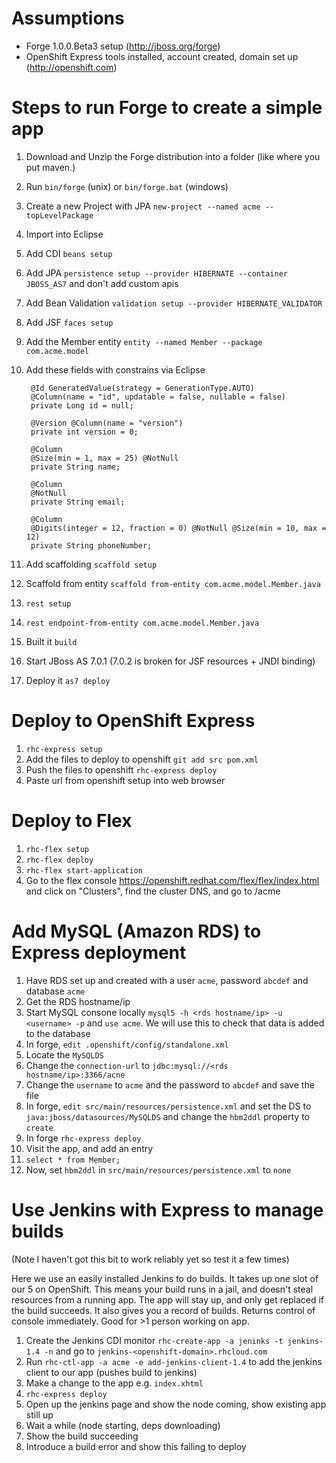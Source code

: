 Assumptions
===========

* Forge 1.0.0.Beta3 setup (<http://jboss.org/forge>)
* OpenShift Express tools installed, account created, domain set up (<http://openshift.com>)

Steps to run Forge to create a simple app
================================================

1. Download and Unzip the Forge distribution into a folder (like where you put maven.)
2. Run `bin/forge` (unix) or `bin/forge.bat` (windows)
3. Create a new Project with JPA `new-project --named acme --topLevelPackage`
4. Import into Eclipse
4. Add CDI `beans setup`
5. Add JPA `persistence setup --provider HIBERNATE --container JBOSS_AS7` and don't add custom apis
5. Add Bean Validation `validation setup --provider HIBERNATE_VALIDATOR`
5. Add JSF `faces setup`
6. Add the Member entity `entity --named Member --package com.acme.model`
7. Add these fields with constrains via Eclipse

        @Id GeneratedValue(strategy = GenerationType.AUTO)
        @Column(name = "id", updatable = false, nullable = false)
        private Long id = null;
         
        @Version @Column(name = "version")
        private int version = 0;
        
        @Column
        @Size(min = 1, max = 25) @NotNull
        private String name;
        
        @Column
        @NotNull
        private String email;
        
        @Column
        @Digits(integer = 12, fraction = 0) @NotNull @Size(min = 10, max = 12)
        private String phoneNumber;

12. Add scaffolding `scaffold setup`
13. Scaffold from entity `scaffold from-entity com.acme.model.Member.java`
13. `rest setup`
14. `rest endpoint-from-entity com.acme.model.Member.java`
14. Built it `build`
15. Start JBoss AS 7.0.1 (7.0.2 is broken for JSF resources + JNDI binding)
16. Deploy it `as7 deploy`

Deploy to OpenShift Express
===========================

1. `rhc-express setup`
4. Add the files to deploy to openshift `git add src pom.xml`
5. Push the files to openshift `rhc-express deploy`
6. Paste url from openshift setup into web browser

Deploy to Flex
==============

1. `rhc-flex setup`
2. `rhc-flex deploy`
3. `rhc-flex start-application`
4. Go to the flex console <https://openshift.redhat.com/flex/flex/index.html> and click on "Clusters", find the cluster DNS, and go to <ClusterDNS>/acme

Add MySQL (Amazon RDS) to Express deployment
============================================

1. Have RDS set up and created with a user `acme`, password `abcdef`  and database `acme`
2. Get the RDS hostname/ip
3. Start MySQL consone locally `mysql5 -h <rds hostname/ip> -u <username> -p` and `use acme`. We will use this to check that data is added to the database
4. In forge, `edit .openshift/config/standalone.xml`
5. Locate the `MySQLDS`
6. Change the `connection-url` to `jdbc:mysql://<rds hostname/ip>:3366/acne`
7. Change the `username` to `acme` and the password to `abcdef` and save the file
8. In forge, `edit src/main/resources/persistence.xml` and set the DS to `java:jboss/datasources/MySQLDS` and change the `hbm2ddl` property to `create`
9. In forge `rhc-express deploy`
10. Visit the app, and add an entry
11. `select * from Member;`
12. Now, set `hbm2ddl` in `src/main/resources/persistence.xml` to `none`

Use Jenkins with Express to manage builds
=========================================

(Note I haven't got this bit to work reliably yet so test it a few times)

Here we use an easily installed Jenkins to do builds. It takes up one slot of our 5 on OpenShift. This means your build runs in a jail, and doesn't steal resources from a running app. The app will stay up, and only get replaced if the build succeeds. It also gives you a record of builds. Returns control of console immediately. Good for >1 person working on app.

1. Create the Jenkins CDI monitor `rhc-create-app -a jeninks -t jenkins-1.4 -n` and go to `jenkins-<openshift-domain>.rhcloud.com`
2. Run `rhc-ctl-app -a acme -e add-jenkins-client-1.4` to add the jenkins client to our app (pushes build to jenkins)
3. Make a change to the app e.g. `index.xhtml`
4. `rhc-express deploy`
5. Open up the jenkins page and show the node coming, show existing app still up
6. Wait a while (node starting, deps downloading)
7. Show the build succeeding
8. Introduce a build error and show this failing to deploy